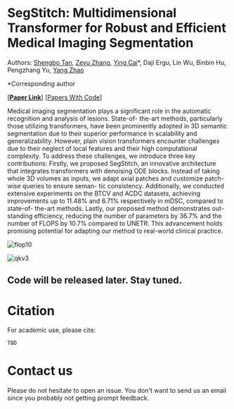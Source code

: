 # SegStitch: Multidimensional Transformer for Robust and Efficient Medical Imaging Segmentation

Authors: [Shengbo Tan](https://github.com/goblin327), [Zeyu Zhang](https://steve-zeyu-zhang.github.io/), [Ying Cai](https://ieeexplore.ieee.org/author/37087137422)*, Daji Ergu, Lin Wu, Binbin Hu, Pengzhang Yu, [Yang Zhao](https://yangyangkiki.github.io/)

*Corresponding author

[[**Paper Link**](https://arxiv.org/pdf/2408.00496)] [[Papers With Code]()]

Medical imaging segmentation plays a significant
role in the automatic recognition and analysis of lesions. State-of-
the-art methods, particularly those utilizing transformers, have
been prominently adopted in 3D semantic segmentation due to
their superior performance in scalability and generalizability.
However, plain vision transformers encounter challenges due
to their neglect of local features and their high computational
complexity. To address these challenges, we introduce three
key contributions: Firstly, we proposed SegStitch, an innovative
architecture that integrates transformers with denoising ODE
blocks. Instead of taking whole 3D volumes as inputs, we adapt
axial patches and customize patch-wise queries to ensure seman-
tic consistency. Additionally, we conducted extensive experiments
on the BTCV and ACDC datasets, achieving improvements up to
11.48% and 6.71% respectively in mDSC, compared to state-of-
the-art methods. Lastly, our proposed method demonstrates out-
standing efficiency, reducing the number of parameters by 36.7%
and the number of FLOPS by 10.7% compared to UNETR.
This advancement holds promising potential for adapting our
method to real-world clinical practice. 

![flop10](https://github.com/user-attachments/assets/2f2e679c-1933-41b1-84af-513e25791c2d)

![qkv3](https://github.com/user-attachments/assets/18803fe5-c9ec-4e67-9980-7479d3f810ac)

## Code will be released later. Stay tuned.

# Citation

For academic use, please cite:
```
TBD
```

# Contact us

Please do not hesitate to open an issue. You don't want to send us an email since you probably not getting prompt feedback.
